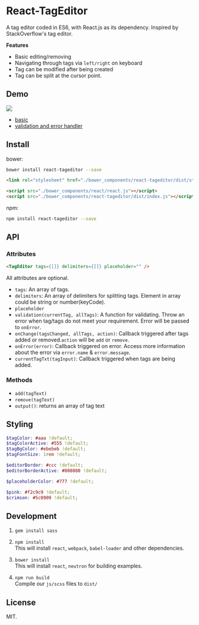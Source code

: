 # React-TagEditor

A tag editor coded in ES6, with React.js as its dependency. Inspired by StackOverflow's tag editor.

**Features**

* Basic editing/removing
* Navigating through tags via `left/right` on keyboard
* Tag can be modified after being created
* Tag can be split at the cursor point.

## Demo

![](http://daix.me/react-tageditor/record.gif)

* [basic](http://NdYAG.github.io/react-tageditor/)
* [validation and error handler](http://NdYAG.github.io/react-tageditor/validation.html)

## Install

bower:

```sh
bower install react-tageditor --save
```

```html
<link rel="stylesheet" href="./bower_components/react-tageditor/dist/style/default.css">

<script src="./bower_components/react/react.js"></script>
<script src="./bower_components/react-tageditor/dist/index.js"></script>
```

npm:

```sh
npm install react-tageditor --save
```

## API

### Attributes

```html
<TagEditor tags={[]} delimiters={[]} placeholder="" />
```

All attributes are optional.

* `tags`: An array of tags.
* `delimiters`: An array of delimiters for splitting tags. Element in array could be string or number(keyCode).
* `placeholder`
* `validation(currentTag, allTags)`: A function for validating. Throw an error when tag/tags do not meet your requirement. Error will be passed to `onError`.
* `onChange(tagsChanged, allTags, action)`: Callback triggered after tags added or removed.`action` will be `add` or `remove`.
* `onError(error)`: Callback triggered on error. Access more information about the error via `error.name` & `error.message`.
* `currentTagTxt(tagInput)`: Callback triggered when tags are being added.

### Methods

* `add(tagText)`
* `remove(tagText)`
* `output()`: returns an array of tag text

## Styling

```scss
$tagColor: #aaa !default;
$tagColorActive: #555 !default;
$tagBgColor: #ebebeb !default;
$tagFontSize: 1rem !default;

$editorBorder: #ccc !default;
$editorBorderActive: #808080 !default;

$placeholderColor: #777 !default;

$pink: #f2c9c9 !default;
$crimson: #5c0909 !default;
```

## Development

1. `gem install sass`

2. `npm install` <br/>This will install `react`, `webpack`, `babel-loader` and other dependencies.

3. `bower install` <br/>This will install `react`, `neutron` for building examples.

4. `npm run build` <br/>Compile our `js/scss` files to `dist/`

## License

MIT.
